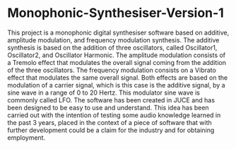 # Monophonic-Synthesiser-Version-1
This project is a monophonic digital synthesiser software based on additive, amplitude modulation, and frequency modulation synthesis.  The additive synthesis is based on the addition of three oscillators, called Oscillator1, Oscillator2, and Oscillator Harmonic. The amplitude modulation consists of a Tremolo effect that modulates the overall signal coming from the addition of the three oscillators. The frequency modulation consists on a Vibrato effect that modulates the same overall signal.  Both effects are based on the modulation of a carrier signal, which is this case is the additive signal, by a sine wave in a range of 0 to 20 Hertz. This modulator sine wave is commonly called LFO.  The software has been created in JUCE and has been designed to be easy to use and understand.  This idea has been carried out with the intention of testing some audio knowledge learned in the past 3 years, placed in the context of a piece of software that with further development could be a claim for the industry and for obtaining employment.

